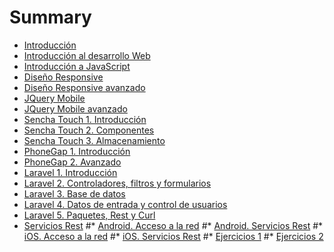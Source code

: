 # Summary
* [Introducción](README.md)
* [Introducción al desarrollo Web](capitulo_introduccion_web.md)
* [Introducción a JavaScript](capitulo_introduccion_javascript.md)
* [Diseño Responsive](capitulo_diseno_responsive.md)
* [Diseño Responsive avanzado](capitulo_diseno_responsive_avanzado.md)
* [JQuery Mobile](capitulo_jquery_mobile.md)
* [JQuery Mobile avanzado](capitulo_jquery_mobile_avanzado.md)
* [Sencha Touch 1. Introducción](capitulo_sencha_touch_1.md)
* [Sencha Touch 2. Componentes](capitulo_sencha_touch_2.md)
* [Sencha Touch 3. Almacenamiento](capitulo_sencha_touch_3.md)
* [PhoneGap 1. Introducción](capitulo_phonegap.md)
* [PhoneGap 2. Avanzado](capitulo_phonegap_avanzado.md)
* [Laravel 1. Introducción](capitulo_laravel_1.md)
* [Laravel 2. Controladores, filtros y formularios](capitulo_laravel_2.md)
* [Laravel 3. Base de datos](capitulo_laravel_3.md)
* [Laravel 4. Datos de entrada y control de usuarios](capitulo_laravel_4.md)
* [Laravel 5. Paquetes, Rest y Curl](capitulo_laravel_5.md)
* [Servicios Rest](capitulo_servicios_rest.md)
#* [Android. Acceso a la red](capitulo_android_red.md)
#* [Android. Servicios Rest](capitulo_android_rest.md)
#* [iOS. Acceso a la red](capitulo_ios_red.md)
#* [iOS. Servicios Rest](capitulo_ios_rest.md)
#* [Ejercicios 1](capitulo_android-ios_red_ejercicios.md)
#* [Ejercicios 2](capitulo_android-ios_rest_ejercicios.md)